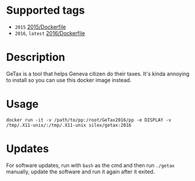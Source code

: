 # Supported tags

- `2015` [2015/Dockerfile](https://github.com/silex/docker-getax/blob/master/2015/Dockerfile)
- `2016`, `latest` [2016/Dockerfile](https://github.com/silex/docker-getax/blob/master/2016/Dockerfile)

# Description

GeTax is a tool that helps Geneva citizen do their taxes. It's kinda
annoying to install so you can use this docker image instead.

# Usage

`docker run -it -v /path/to/pp:/root/GeTax2016/pp -e DISPLAY -v /tmp/.X11-unix/:/tmp/.X11-unix silex/getax:2016`

# Updates

For software updates, run with `bash` as the cmd and then run `./getax` manually,
update the software and run it again after it exited.
